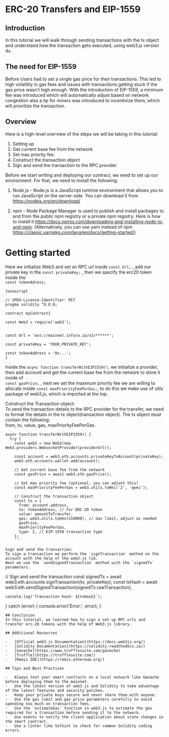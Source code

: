 
# ERC-20 Transfers and EIP-1559

## Introduction
In this tutorial we will walk through sending transactions with the tx object and understand how the transaction gets executed, using web3.js version 4x.

## The need for EIP-1559
 
Before Users had to set a single gas price for their transactions. This led to high volatility in gas fees and issues with transactions getting stuck if the gas price wasn't high enough.
With the introduction of EIP-1559, a minimum fee was introduced which will  automatically adjust based on network congestion
also a tip for miners was introduced to incentivize them, which will prioritize the transaction.


##  Overview

Here is a high-level overview of the steps we will be taking in this tutorial:

1. Setting up  
2. Get current base fee from the network  
3. Set max priority fee.  
4. Construct the transaction object
5. Sign and send the transaction to the RPC provider

Before we start writing and deploying our contract, we need to set up our environment. For that, we need to install the following:

1. Node.js - Node.js is a JavaScript runtime environment that allows you to run JavaScript on the server-side. You can download it from https://nodejs.org/en/download/  

2. npm - Node Package Manager is used to publish and install packages to and from the public npm registry or a private npm registry. Here is how to install it https://docs.npmjs.com/downloading-and-installing-node-js-and-npm. (Alternatively, you can use yarn instead of npm https://classic.yarnpkg.com/lang/en/docs/getting-started/)

# Getting started

Here we initialize Web3 and set an RPC url inside `const Url;` , add our private key in the `const privateKey;` , then we specify the erc20 token inside the  
 `const tokenAdress;`
``` 
Javascript

// SPDX-License-Identifier: MIT
pragma solidity ^0.8.0;

contract myContract{

const Web3 = require('web3');


const Url = 'wss://mainnet.infura.io/v3/******';

const privateKey = 'YOUR_PRIVATE_KEY';

const tokenAddress = '0x...'; 
}

```

Inside the `async function transferWithEIP1559()`, we initialize a provider, then add account and get the current base fee from the network to store it inside of  
`const gasPrice;` , next we set the maximum priority fee we are willing to allocate inside  `const maxPriorityFeePerGas;`, to do this we make use of utils package of web3.js, which is imported at the top.

Construct the Transaction object:  
To send the transaction details to the RPC provider for the transfer, we need to format the details in the tx object(transaction object). The tx object must contain the following:  
from, to, value, gas, maxPriorityFeePerGas.


```
async function transferWithEIP1559() {
  try {
    const web3 = new Web3(new Web3.providers.WebsocketProvider(providerUrl));

    const account = web3.eth.accounts.privateKeyToAccount(privateKey);
    web3.eth.accounts.wallet.add(account);

    // Get current base fee from the network
    const gasPrice = await web3.eth.gasPrice();

    // Set max priority fee (optional, you can adjust this)
    const maxPriorityFeePerGas = web3.utils.toWei('2', 'gwei');

    // Construct the transaction object
    const tx = {
      from: account.address,
      to: tokenAddress, // For ERC-20 token 
      value: amountToTransfer, 
      gas: web3.utils.toHex(210000), // Gas limit, adjust as needed
      gasPrice,
      maxPriorityFeePerGas,
      type: 2, // EIP-1559 transaction type
    };
    ```

Sign and send the transaction:  
To sign a transaction we perform the `signTransaction` method on the account with the help of the web3.js lib.
Next we use the `sendSignedTransaction` method with the `signedTx` parameters.

```
 // Sign and send the transaction
    const signedTx = await web3.eth.accounts.signTransaction(tx, privateKey);
    const txHash = await web3.eth.sendSignedTransaction(signedTx.rawTransaction);

    console.log(`Transaction hash: ${txHash}`);
  } catch (error) {
    console.error('Error:', error);
  }
```
## Conclusion
In this tutorial, we learned how to sign a set up RPC urls and transfer erc-20 tokens with the help of Web3.js library.

## Additional Resources

-   [Official web3.js Documentation](https://docs.web3js.org/)
-   [Solidity Documentation](https://solidity.readthedocs.io/)
-   [Ganache](https://www.trufflesuite.com/ganache)
-   [Truffle](https://trufflesuite.com/)
-   [Remix IDE](https://remix.ethereum.org/)

## Tips and Best Practices

-   Always test your smart contracts on a local network like Ganache before deploying them to the mainnet.
-   Use the latest version of web3.js and Solidity to take advantage of the latest features and security patches.
-   Keep your private keys secure and never share them with anyone.
-   Use the gas limit and gas price parameters carefully to avoid spending too much on transaction fees.
-   Use the `estimateGas` function in web3.js to estimate the gas required for a transaction before sending it to the network.
-   Use events to notify the client application about state changes in the smart contract.
-   Use a linter like Solhint to check for common Solidity coding errors.
